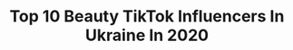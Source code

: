 ---
title: Top 10 Beauty TikTok Influencers In Ukraine In 2020
description: >-
  Find top beauty TikTok influencers in Ukraine in 2020. Most popular hashtags: #makeup #friends #pretty #travel.
platform: TikTok
profiles:
  - username: "djmilana"
    fullname: >-
      Dj Milana
    location: "Ukraine"
    followers: 6098
    engagement: 254
    commentsToLikes: 0.020349
    id: ckai38d0eixp30i782xlsrde1
    verified: false
    hashtags: "#makeup, #fitnessgirl, #mydog, #momsoftiktok"
  - username: "yulia_zhezhera99"
    fullname: >-
      Yulia Zhezhera
    location: "Ukraine"
    followers: 45526
    engagement: 1274
    commentsToLikes: 0.027289
    id: ck9fmsge9uwbi0j78h9sw5tvu
    verified: false
    hashtags: "#mothersday, #unbox, #aliexpress, #makeup1min"
  - username: "user7893930200181"
    fullname: >-
      kino_go
    location: "Ukraine"
    followers: 8713
    engagement: 1246
    commentsToLikes: 0.033288
    id: ck83x3ftmnyck0j78vyay4jfv
    verified: false
    hashtags: "#likebackteam, #likesforspam, #pleasecomment, #sweet"
  - username: "the_lalilu"
    fullname: >-
      LaLiLu
    location: "Ukraine"
    followers: 238656
    engagement: 1645
    commentsToLikes: 0.004240
    id: ck81s6he0qc7p0j7801ce016a
    verified: false
    hashtags: "#babyshark, #macbook, #iphone"
  - username: "4ak1"
    fullname: >-
      ImmaHoodBaby
    location: "Ukraine"
    followers: 152694
    engagement: 1383
    commentsToLikes: 0.005734
    id: ck8fc0j2p5tnt0j78clfpdh6w
    verified: false
    hashtags: "#hotel, #space, #mopchallenge, #macarenachallenge"
  - username: "kotova75"
    fullname: >-
      Аннета
    location: "Ukraine"
    followers: 117626
    engagement: 393
    commentsToLikes: 0.013711
    id: ck9rbs1ciqjbb0j789e9e7lr4
    verified: false
    hashtags: "#cartierchallenge, #spa, #pillowchallenge, #lifeofluxury"
  - username: "makeuptime.ig"
    fullname: >-
      Makeuptime
    location: "Ukraine"
    followers: 32453
    engagement: 560
    commentsToLikes: 0.005332
    id: ck9ev8iqoh78n0j787bxxk1ef
    verified: false
    hashtags: "#beautyaddict, #homebeautyhack, #beautysecrets, #beautytrend"
  - username: "bloggersawards"
    fullname: >-
      Bloggers Awards
    location: "Ukraine"
    followers: 20787
    engagement: 118
    commentsToLikes: 0.008387
    id: cka0jynggk5qu0i78ecov54r2
    verified: false
    hashtags: "#show, #photo, #beautiful, #doit"
  - username: "alexsinaa"
    fullname: >-
      Alexis 🍒
    location: "Ukraine"
    followers: 2012
    engagement: 273
    commentsToLikes: 0.007280
    id: ck95wdija1jym0j7859xu3nlr
    verified: false
    hashtags: "#shoutouter, #followback, #blogger, #mujer"
  - username: "lilovivang"
    fullname: >-
      Lilo 😍
    location: "Ukraine"
    followers: 5506
    engagement: 284
    commentsToLikes: 0.005206
    id: cka0mmzwww2wy0i78xm08l40r
    verified: false
    hashtags: "#alhama, #alpujarra, #alcal, #henares"
---